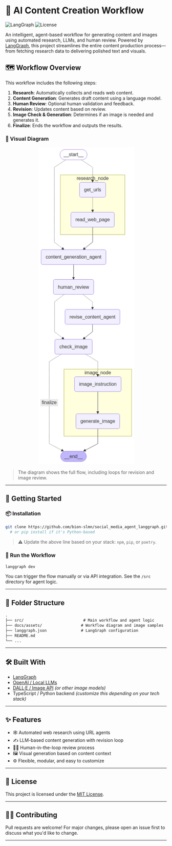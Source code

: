
# 🤖 AI Content Creation Workflow

![LangGraph](https://img.shields.io/badge/Built%20With-LangGraph-blue?style=flat-square)
![License](https://img.shields.io/badge/license-MIT-green?style=flat-square)

An intelligent, agent-based workflow for generating content and images using automated research, LLMs, and human review. Powered by [LangGraph](https://github.com/langchain-ai/langgraph), this project streamlines the entire content production process—from fetching research data to delivering polished text and visuals.


## 🗺️ Workflow Overview

This workflow includes the following steps:

1. **Research**: Automatically collects and reads web content.
2. **Content Generation**: Generates draft content using a language model.
3. **Human Review**: Optional human validation and feedback.
4. **Revision**: Updates content based on review.
5. **Image Check & Generation**: Determines if an image is needed and generates it.
6. **Finalize**: Ends the workflow and outputs the results.

### 🧩 Visual Diagram

<p align="center">
  <img src="workflow.png" alt="Workflow Diagram" width="300"/>
</p>

> The diagram shows the full flow, including loops for revision and image review.

---

## 🚀 Getting Started

### 📦 Installation

```bash
git clone https://github.com/bion-slmn/social_media_agent_langgraph.git
  # or pip install if it's Python-based
````

> ⚠️ Update the above line based on your stack: `npm`, `pip`, or `poetry`.

### 🧪 Run the Workflow

```bash
langgraph dev
```

You can trigger the flow manually or via API integration. See the `/src` directory for agent logic.

---

## 🔧 Folder Structure

```
.
├── src/                          # Main workflow and agent logic
├── docs/assets/                 # Workflow diagram and image samples
├── langgraph.json               # LangGraph configuration
├── README.md
└── ...
```

---

## 🛠️ Built With

* [LangGraph](https://github.com/langchain-ai/langgraph)
* [OpenAI / Local LLMs](https://platform.openai.com/docs/)
* [DALL·E / Image API](https://platform.openai.com/docs/guides/images) *(or other image models)*
* TypeScript / Python backend *(customize this depending on your tech stack)*

---

## ✨ Features

* 🕸 Automated web research using URL agents
* ✍️ LLM-based content generation with revision loop
* 👨‍🔧 Human-in-the-loop review process
* 🖼 Visual generation based on content context
* ⚙️ Flexible, modular, and easy to customize

---

## 📄 License

This project is licensed under the [MIT License](LICENSE).

---

## 🙋‍♀️ Contributing

Pull requests are welcome! For major changes, please open an issue first to discuss what you'd like to change.

---

```
